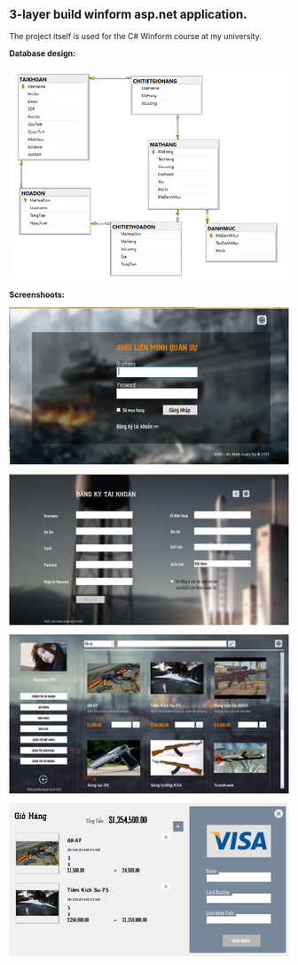 ## 3-layer build winform asp.net application.

The project itself is used for the C# Winform course at my university.



**Database design:**

![Screenshot 2021-09-28 020621](https://github.com/quandquang1312/NATO/blob/master/r_img/Screenshot%202021-09-28%20020621.png)

**Screenshoots:**

![Screenshot 2021-09-28 020729](https://github.com/quandquang1312/NATO/blob/master/r_img/Screenshot%202021-09-28%20020729.png)

![Screenshot 2021-09-28 020836](https://github.com/quandquang1312/NATO/blob/master/r_img/Screenshot%202021-09-28%20020836.png)

![Screenshot 2021-09-28 021059](https://github.com/quandquang1312/NATO/blob/master/r_img/Screenshot%202021-09-28%20021059.png)

![Screenshot 2021-09-28 021126](https://github.com/quandquang1312/NATO/blob/master/r_img/Screenshot%202021-09-28%20021126.png)
